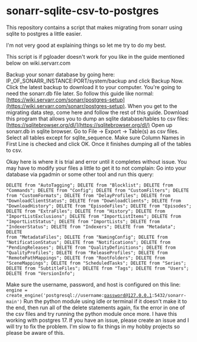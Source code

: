 # sonarr-sqlite-csv-to-postgres
This repository contains a script that makes migrating from sonarr using sqlite to postgres a little easier.

I'm not very good at explaining things so let me try to do my best.

This script is if pgloader doesn't work for you like in the guide mentioned below on wiki.servarr.com

Backup your sonarr database by going here: IP_OF_SONARR_INSTANCE:PORT/system/backup and click Backup Now.
Click the latest backup to download it to your computer.
You're going to need the sonarr.db file later.
So follow this guide like normal: [https://wiki.servarr.com/sonarr/postgres-setup](https://wiki.servarr.com/sonarr/postgres-setup).
When you get to the migrating data step, come here and follow the rest of this guide.
Download this program that allows you to dump an sqlite database/tables to csv files: [https://sqlitebrowser.org/dl/](https://sqlitebrowser.org/dl/)
Open up sonarr.db in sqlite browser. Go to File -> Export -> Table(s) as csv files.
Select all tables except for sqlite_sequence. 
Make sure Column Names in First Line is checked and click OK.
Once it finishes dumping all of the tables to csv.

Okay here is where it is trial and error until it completes without issue. You may have to modify your files a little to get it to not complain:
Go into your database via pgadmin or some other tool and run this query:

<code>DELETE from "AutoTagging";
DELETE from "Blocklist";
DELETE from "Commands";
DELETE from "Config";
DELETE from "CustomFilters";
DELETE from "CustomFormats";
DELETE from "DelayProfiles";
DELETE from "DownloadClientStatus";
DELETE from "DownloadClients";
DELETE from "DownloadHistory";
DELETE from "EpisodeFiles";
DELETE from "Episodes";
DELETE from "ExtraFiles";
DELETE from "History";
DELETE from "ImportListExclusions";
DELETE from "ImportListItems";
DELETE from "ImportListStatus";
DELETE from "ImportLists";
DELETE from "IndexerStatus";
DELETE from "Indexers";
DELETE from "Metadata";
DELETE from "MetadataFiles";
DELETE from "NamingConfig";
DELETE from "NotificationStatus";
DELETE from "Notifications";
DELETE from "PendingReleases";
DELETE from "QualityDefinitions";
DELETE from "QualityProfiles";
DELETE from "ReleaseProfiles";
DELETE from "RemotePathMappings";
DELETE from "RootFolders";
DELETE from "SceneMappings";
DELETE from "ScheduledTasks";
DELETE from "Series";
DELETE from "SubtitleFiles";
DELETE from "Tags";
DELETE from "Users";
DELETE from "VersionInfo";</code>

Make sure the username, password, and host is configured on this line:
<code>engine = create_engine('postgresql://username:password@127.0.0.1:5432/sonarr-main')</code>
Run the python module using idle or terminal if it doesn't make it to the end, then run all of the delete statements again, fix the error in one of the csv files and try running the python module once more.
I have this working with postgres 17. 
If you have an issue, please create an issue and I will try to fix the problem. I'm slow to fix things in my hobby projects so please be aware of this.
